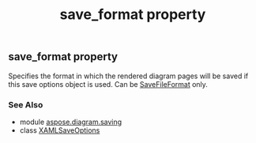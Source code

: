 ﻿---
title: save_format property
second_title: Aspose.Diagram for Python via .NET API References
description: 
type: docs
weight: 80
url: /python-net/aspose.diagram.saving/xamlsaveoptions/save_format/
is_root: false
---

## save_format property


Specifies the format in which the rendered diagram pages will be saved if this save options object is used.
Can be [SaveFileFormat](/diagram/python-net/aspose.diagram/savefileformat) only.

### See Also
* module [aspose.diagram.saving](../../)
* class [XAMLSaveOptions](/diagram/python-net/aspose.diagram.saving/xamlsaveoptions)
